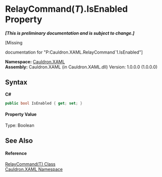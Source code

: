 # RelayCommand(*T*).IsEnabled Property 
 _**\[This is preliminary documentation and is subject to change.\]**_

\[Missing <summary> documentation for "P:Cauldron.XAML.RelayCommand`1.IsEnabled"\]

**Namespace:**&nbsp;<a href="N_Cauldron_XAML">Cauldron.XAML</a><br />**Assembly:**&nbsp;Cauldron.XAML (in Cauldron.XAML.dll) Version: 1.0.0.0 (1.0.0.0)

## Syntax

**C#**<br />
``` C#
public bool IsEnabled { get; set; }
```


#### Property Value
Type: Boolean

## See Also


#### Reference
<a href="T_Cauldron_XAML_RelayCommand_1">RelayCommand(T) Class</a><br /><a href="N_Cauldron_XAML">Cauldron.XAML Namespace</a><br />